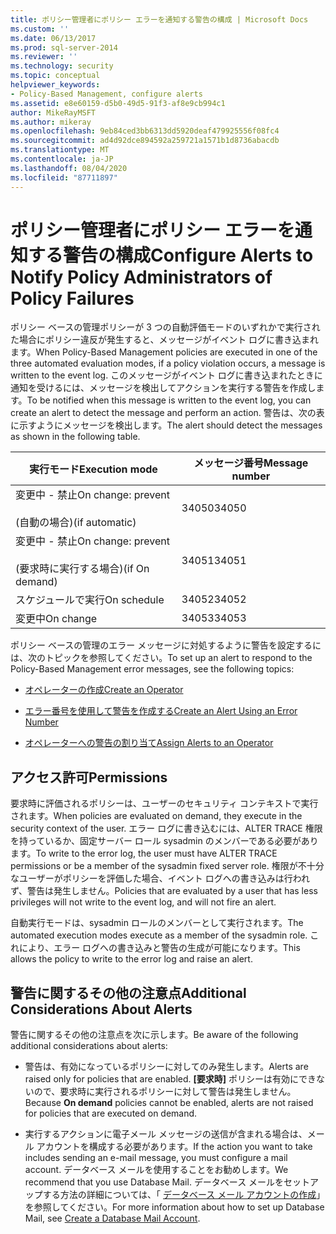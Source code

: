 ```yaml
---
title: ポリシー管理者にポリシー エラーを通知する警告の構成 | Microsoft Docs
ms.custom: ''
ms.date: 06/13/2017
ms.prod: sql-server-2014
ms.reviewer: ''
ms.technology: security
ms.topic: conceptual
helpviewer_keywords:
- Policy-Based Management, configure alerts
ms.assetid: e8e60159-d5b0-49d5-91f3-af8e9cb994c1
author: MikeRayMSFT
ms.author: mikeray
ms.openlocfilehash: 9eb84ced3bb6313dd5920deaf479925556f08fc4
ms.sourcegitcommit: ad4d92dce894592a259721a1571b1d8736abacdb
ms.translationtype: MT
ms.contentlocale: ja-JP
ms.lasthandoff: 08/04/2020
ms.locfileid: "87711897"
---
```

# <a name="configure-alerts-to-notify-policy-administrators-of-policy-failures"></a><span data-ttu-id="d59be-102">ポリシー管理者にポリシー エラーを通知する警告の構成</span><span class="sxs-lookup"><span data-stu-id="d59be-102">Configure Alerts to Notify Policy Administrators of Policy Failures</span></span>
  <span data-ttu-id="d59be-103">ポリシー ベースの管理ポリシーが 3 つの自動評価モードのいずれかで実行された場合にポリシー違反が発生すると、メッセージがイベント ログに書き込まれます。</span><span class="sxs-lookup"><span data-stu-id="d59be-103">When Policy-Based Management policies are executed in one of the three automated evaluation modes, if a policy violation occurs, a message is written to the event log.</span></span> <span data-ttu-id="d59be-104">このメッセージがイベント ログに書き込まれたときに通知を受けるには、メッセージを検出してアクションを実行する警告を作成します。</span><span class="sxs-lookup"><span data-stu-id="d59be-104">To be notified when this message is written to the event log, you can create an alert to detect the message and perform an action.</span></span> <span data-ttu-id="d59be-105">警告は、次の表に示すようにメッセージを検出します。</span><span class="sxs-lookup"><span data-stu-id="d59be-105">The alert should detect the messages as shown in the following table.</span></span>  
  
|<span data-ttu-id="d59be-106">実行モード</span><span class="sxs-lookup"><span data-stu-id="d59be-106">Execution mode</span></span>|<span data-ttu-id="d59be-107">メッセージ番号</span><span class="sxs-lookup"><span data-stu-id="d59be-107">Message number</span></span>|  
|--------------------|--------------------|  
|<span data-ttu-id="d59be-108">変更中 - 禁止</span><span class="sxs-lookup"><span data-stu-id="d59be-108">On change: prevent</span></span><br /><br /> <span data-ttu-id="d59be-109">(自動の場合)</span><span class="sxs-lookup"><span data-stu-id="d59be-109">(if automatic)</span></span>|<span data-ttu-id="d59be-110">34050</span><span class="sxs-lookup"><span data-stu-id="d59be-110">34050</span></span>|  
|<span data-ttu-id="d59be-111">変更中 - 禁止</span><span class="sxs-lookup"><span data-stu-id="d59be-111">On change: prevent</span></span><br /><br /> <span data-ttu-id="d59be-112">(要求時に実行する場合)</span><span class="sxs-lookup"><span data-stu-id="d59be-112">(if On demand)</span></span>|<span data-ttu-id="d59be-113">34051</span><span class="sxs-lookup"><span data-stu-id="d59be-113">34051</span></span>|  
|<span data-ttu-id="d59be-114">スケジュールで実行</span><span class="sxs-lookup"><span data-stu-id="d59be-114">On schedule</span></span>|<span data-ttu-id="d59be-115">34052</span><span class="sxs-lookup"><span data-stu-id="d59be-115">34052</span></span>|  
|<span data-ttu-id="d59be-116">変更中</span><span class="sxs-lookup"><span data-stu-id="d59be-116">On change</span></span>|<span data-ttu-id="d59be-117">34053</span><span class="sxs-lookup"><span data-stu-id="d59be-117">34053</span></span>|  
  
 <span data-ttu-id="d59be-118">ポリシー ベースの管理のエラー メッセージに対処するように警告を設定するには、次のトピックを参照してください。</span><span class="sxs-lookup"><span data-stu-id="d59be-118">To set up an alert to respond to the Policy-Based Management error messages, see the following topics:</span></span>  
  
-   [<span data-ttu-id="d59be-119">オペレーターの作成</span><span class="sxs-lookup"><span data-stu-id="d59be-119">Create an Operator</span></span>](../../ssms/agent/create-an-operator.md)  
  
-   [<span data-ttu-id="d59be-120">エラー番号を使用して警告を作成する</span><span class="sxs-lookup"><span data-stu-id="d59be-120">Create an Alert Using an Error Number</span></span>](../../ssms/agent/create-an-alert-using-an-error-number.md)  
  
-   [<span data-ttu-id="d59be-121">オペレーターへの警告の割り当て</span><span class="sxs-lookup"><span data-stu-id="d59be-121">Assign Alerts to an Operator</span></span>](../../ssms/agent/assign-alerts-to-an-operator.md)  
  
## <a name="permissions"></a><span data-ttu-id="d59be-122">アクセス許可</span><span class="sxs-lookup"><span data-stu-id="d59be-122">Permissions</span></span>  
 <span data-ttu-id="d59be-123">要求時に評価されるポリシーは、ユーザーのセキュリティ コンテキストで実行されます。</span><span class="sxs-lookup"><span data-stu-id="d59be-123">When policies are evaluated on demand, they execute in the security context of the user.</span></span> <span data-ttu-id="d59be-124">エラー ログに書き込むには、ALTER TRACE 権限を持っているか、固定サーバー ロール sysadmin のメンバーである必要があります。</span><span class="sxs-lookup"><span data-stu-id="d59be-124">To write to the error log, the user must have ALTER TRACE permissions or be a member of the sysadmin fixed server role.</span></span> <span data-ttu-id="d59be-125">権限が不十分なユーザーがポリシーを評価した場合、イベント ログへの書き込みは行われず、警告は発生しません。</span><span class="sxs-lookup"><span data-stu-id="d59be-125">Policies that are evaluated by a user that has less privileges will not write to the event log, and will not fire an alert.</span></span>  
  
 <span data-ttu-id="d59be-126">自動実行モードは、sysadmin ロールのメンバーとして実行されます。</span><span class="sxs-lookup"><span data-stu-id="d59be-126">The automated execution modes execute as a member of the sysadmin role.</span></span> <span data-ttu-id="d59be-127">これにより、エラー ログへの書き込みと警告の生成が可能になります。</span><span class="sxs-lookup"><span data-stu-id="d59be-127">This allows the policy to write to the error log and raise an alert.</span></span>  
  
## <a name="additional-considerations-about-alerts"></a><span data-ttu-id="d59be-128">警告に関するその他の注意点</span><span class="sxs-lookup"><span data-stu-id="d59be-128">Additional Considerations About Alerts</span></span>  
 <span data-ttu-id="d59be-129">警告に関するその他の注意点を次に示します。</span><span class="sxs-lookup"><span data-stu-id="d59be-129">Be aware of the following additional considerations about alerts:</span></span>  
  
-   <span data-ttu-id="d59be-130">警告は、有効になっているポリシーに対してのみ発生します。</span><span class="sxs-lookup"><span data-stu-id="d59be-130">Alerts are raised only for policies that are enabled.</span></span> <span data-ttu-id="d59be-131">**[要求時]** ポリシーは有効にできないので、要求時に実行されるポリシーに対して警告は発生しません。</span><span class="sxs-lookup"><span data-stu-id="d59be-131">Because **On demand** policies cannot be enabled, alerts are not raised for policies that are executed on demand.</span></span>  
  
-   <span data-ttu-id="d59be-132">実行するアクションに電子メール メッセージの送信が含まれる場合は、メール アカウントを構成する必要があります。</span><span class="sxs-lookup"><span data-stu-id="d59be-132">If the action you want to take includes sending an e-mail message, you must configure a mail account.</span></span> <span data-ttu-id="d59be-133">データベース メールを使用することをお勧めします。</span><span class="sxs-lookup"><span data-stu-id="d59be-133">We recommend that you use Database Mail.</span></span> <span data-ttu-id="d59be-134">データベース メールをセットアップする方法の詳細については、「 [データベース メール アカウントの作成](../database-mail/create-a-database-mail-account.md)」を参照してください。</span><span class="sxs-lookup"><span data-stu-id="d59be-134">For more information about how to set up Database Mail, see [Create a Database Mail Account](../database-mail/create-a-database-mail-account.md).</span></span>  
  
  
